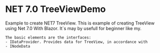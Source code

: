 ﻿# NET 7.0 TreeViewDemo
Example to create NET7 TreeView.
This is example of creating TreeView using Net 7.0 With Blazor.
It`s may by usefull for beginner like my.

	The basic elements are the interfaces:
	- IDataProvider. Provides data for TreeView, in accordance with
	- INodeData



